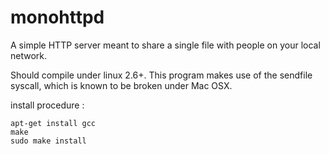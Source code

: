 # monohttpd

A simple HTTP server meant to share a single file with people on your local network.

Should compile under linux 2.6+. This program makes use of the sendfile syscall, which is known to be broken under Mac OSX.

install procedure :
```
apt-get install gcc
make
sudo make install
```